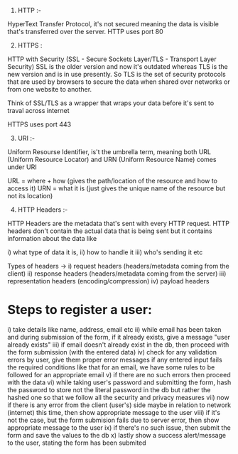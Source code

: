 1) HTTP :-

HyperText Transfer Protocol, it's not secured meaning the data is visible that's transferred over the server. HTTP uses port 80

2) HTTPS : 

HTTP with Security (SSL - Secure Sockets Layer/TLS - Transport Layer Security)
SSL is the older version and now it's outdated whereas TLS is the new version and is in use presently.  So TLS is the set of security protocols that are used by browsers to secure the data when shared over networks or from one website to another. 

Think of SSL/TLS as a wrapper that wraps your data before it's sent to traval across internet

HTTPS uses port 443

3) URI :-  

Uniform Resourse Identifier, is't the umbrella term, meaning both URL (Uniform Resource Locator) and URN (Uniform Resource Name) comes under URI

URL = where + how (gives the path/location of the resource and how to access it)
URN = what it is (just gives the unique name of the resource but not its location)

4) HTTP Headers :-  

HTTP Headers are the metadata that's sent with every HTTP request. HTTP headers don't contain the actual data that is being sent but it contains information about the data like

i) what type of data it is, ii) how to handle it iii) who's sending it etc

Types of headers -> i) request headers (headers/metadata coming from the client) ii) response headers (headers/metadata coming from the server) iii) representation headers (encoding/compression) iv) payload headers

# Steps to register a user:

i) take details like name, address, email etc
ii) while email has been taken and during submission of the form, if it already exists, give a message "user already exists"
iii) if email doesn't already exist in the db, then proceed with the form submission (with the entered data)
iv) check for any validation errors by user, give them proper error messages if any entered input fails the required conditions like that for an email, we have some rules to be followed for an appropriate email
v) if there are no such errors then proceed with the data 
vi) while taking user's password and submitting the form, hash the password to store not the literal password in the db but rather the hashed one so that we follow all the security and privacy measures
vii) now if there is any error from the client (user's) side maybe in relation to network (internet) this time, then show appropriate message to the user
viii) if it's not the case, but the form submision fails due to server error, then show appropriate message to the user
ix) if there's no such issue, then submit the form and save the values to the db
x) lastly show a success alert/message to the user, stating the form has been submited
